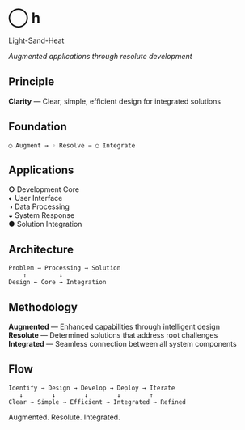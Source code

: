# ◯ h
Light-Sand-Heat

*Augmented applications through resolute development*

## Principle

**Clarity** — Clear, simple, efficient design for integrated solutions

## Foundation

```
◯ Augment → ◦ Resolve → ◯ Integrate
```

## Applications

**○** Development Core  
**◐** User Interface  
**◑** Data Processing  
**◒** System Response  
**●** Solution Integration  

## Architecture

```
Problem → Processing → Solution
    ↑         ↓
Design ← Core → Integration
```

## Methodology

**Augmented** — Enhanced capabilities through intelligent design  
**Resolute** — Determined solutions that address root challenges  
**Integrated** — Seamless connection between all system components  

## Flow

```
Identify → Design → Develop → Deploy → Iterate
   ↓        ↓        ↓        ↓        ↑
Clear → Simple → Efficient → Integrated → Refined
```

Augmented. Resolute. Integrated.
